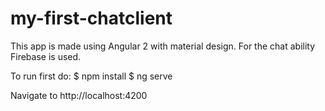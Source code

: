 # my-first-chatclient
This app is made using Angular 2 with material design. For the chat ability Firebase is used.

To run first do:
$ npm install
$ ng serve

Navigate to http://localhost:4200
